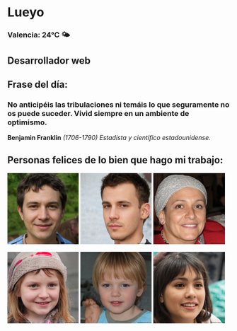 # Lueyo
### Valencia:  24°C 🌤️
## Desarrollador web
## Frase del día:
<!-- START QUOTE -->
### No anticipéis las tribulaciones ni temáis lo que seguramente no os puede suceder. Vivid siempre en un ambiente de optimismo.
**Benjamin Franklin** *(1706-1790) Estadista y científico estadounidense.*
<!-- END QUOTE -->






## Personas felices de lo bien que hago mi trabajo:

<p float="left">
  <img src="src/image_0.png" width="32%" />
  <img src="src/image_1.png" width="32%" /> 
  <img src="src/image_2.png" width="32%" />
</p>
<p float="left">
  <img src="src/image_3.png" width="32%" />
  <img src="src/image_4.png" width="32%" /> 
  <img src="src/image_5.png" width="32%" />
</p>
